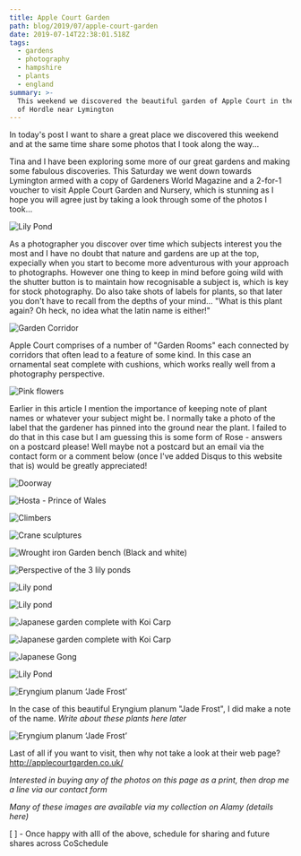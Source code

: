 ```yaml
---
title: Apple Court Garden
path: blog/2019/07/apple-court-garden
date: 2019-07-14T22:38:01.518Z
tags:
  - gardens
  - photography
  - hampshire
  - plants
  - england
summary: >-
  This weekend we discovered the beautiful garden of Apple Court in the village
  of Hordle near Lymington
---
```

In today's post I want to share a great place we discovered this weekend and at the same time share some photos that I took along the way...

Tina and I have been exploring some more of our great gardens and making some fabulous discoveries. This Saturday we went down towards Lymington armed with a copy of Gardeners World Magazine and a 2-for-1 voucher to visit Apple Court Garden and Nursery, which is stunning as I hope you will agree just by taking a look through some of the photos I took...

![Lily Pond](/images/uploads/_DSC4917.jpg "Lily Pond")

As a photographer you discover over time which subjects interest you the most and I have no doubt that nature and gardens are up at the top, expecially when you start to become more adventurous with your approach to photographs. However one thing to keep in mind before going wild with the shutter button is to maintain how recognisable a subject is, which is key for stock photography. Do also take shots of labels for plants, so that later you don't have to recall from the depths of your mind... "What is this plant again? Oh heck, no idea what the latin name is either!"

![Garden Corridor](/images/uploads/_DSC4919.jpg "Garden Corridor")

Apple Court comprises of a number of "Garden Rooms" each connected by corridors that often lead to a feature of some kind. In this case an ornamental seat complete with cushions, which works really well from a photography perspective.

![Pink flowers](/images/uploads/_DSC4920.jpg "Pink flowers")

Earlier in this article I mention the importance of keeping note of plant names or whatever your subject might be. I normally take a photo of the label that the gardener has pinned into the ground near the plant. I failed to do that in this case but I am guessing this is some form of Rose - answers on a postcard please! Well maybe not a postcard but an email via the contact form or a comment below (once I've added Disqus to this website that is) would be greatly appreciated!

![Doorway](/images/uploads/_DSC4924.jpg "Doorway")

![Hosta - Prince of Wales](/images/uploads/_DSC4927.jpg "Hosta - Prince of Wales ")

![Climbers](/images/uploads/_DSC4933.jpg "Climbers")

![Crane sculptures](/images/uploads/_DSC4934.jpg "Crane sculptures in the White Garden")

![Wrought iron Garden bench (Black and white)](/images/uploads/_DSC4937.jpg "Wrought iron Garden bench (Black and white)")

![Perspective of the 3 lily ponds](/images/uploads/_DSC4942.jpg "Perspective of the 3 lily ponds with the patio area at the end")

![Lily pond](/images/uploads/_DSC4943.jpg "Lily pond")

![Lily pond](/images/uploads/_DSC4944.jpg "Lily pond")

![Japanese garden complete with Koi Carp](/images/uploads/_DSC4945.jpg "Japanese garden complete with Koi Carp")

![Japanese garden complete with Koi Carp](/images/uploads/_DSC4947.jpg "Japanese garden complete with Koi Carp")

![Japanese Gong](/images/uploads/_DSC4948.jpg "Japanese Gong")

![Lily Pond](/images/uploads/_DSC4949.jpg "Lily Pond")

![Eryngium planum ‘Jade Frost’](/images/uploads/_DSC4954.jpg "Eryngium planum ‘Jade Frost’")

In the case of this beautiful Eryngium planum "Jade Frost", I did make a note of the name. _Write about these plants here later_

![Eryngium planum ‘Jade Frost’](/images/uploads/_DSC4955.jpg "Eryngium planum ‘Jade Frost’")

Last of all if you want to visit, then why not take a look at their web page? http://applecourtgarden.co.uk/

_Interested in buying any of the photos on this page as a print, then drop me a line via our contact form_

_Many of these images are available via my collection on Alamy (details here)_

[ ] - Once happy with alll of the above, schedule for sharing and future shares across CoSchedule
